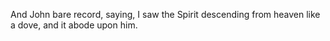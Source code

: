 And John bare record, saying, I saw the Spirit descending from heaven like a dove, and it abode upon him.
